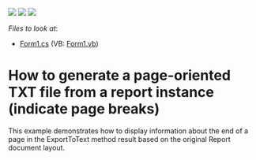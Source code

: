 <!-- default badges list -->
![](https://img.shields.io/endpoint?url=https://codecentral.devexpress.com/api/v1/VersionRange/128601075/22.2.2%2B)
[![](https://img.shields.io/badge/Open_in_DevExpress_Support_Center-FF7200?style=flat-square&logo=DevExpress&logoColor=white)](https://supportcenter.devexpress.com/ticket/details/T251095)
[![](https://img.shields.io/badge/📖_How_to_use_DevExpress_Examples-e9f6fc?style=flat-square)](https://docs.devexpress.com/GeneralInformation/403183)
<!-- default badges end -->
<!-- default file list -->
*Files to look at*:

* [Form1.cs](./CS/WindowsFormsApplication1/Form1.cs) (VB: [Form1.vb](./VB/WindowsFormsApplication1/Form1.vb))
<!-- default file list end -->
# How to generate a page-oriented TXT file from a report instance (indicate page breaks)


This example demonstrates how to display information about the end of a page in the ExportToText method result based on the original Report document layout.

<br/>


